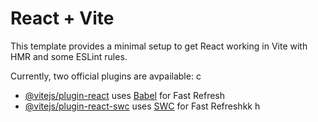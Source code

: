 # React + Vite

This template provides a minimal setup to get React working in Vite with HMR and some ESLint rules.

Currently, two official plugins are avpailable:
c
- [@vitejs/plugin-react](https://github.com/vitejs/vite-plugin-react/blob/main/packages/plugin-react/README.md) uses [Babel](https://babeljs.io/) for Fast Refresh
- [@vitejs/plugin-react-swc](https://github.com/vitejs/vite-plugin-react-swc) uses [SWC](https://swc.rs/) for Fast Refreshkk
h